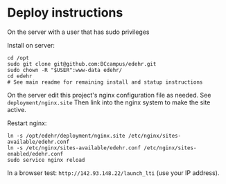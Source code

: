 # Deploy instructions
On the server with a user that has sudo privileges


Install on server:
```
cd /opt
sudo git clone git@github.com:BCcampus/edehr.git
sudo chown -R "$USER":www-data edehr/
cd edehr
# See main readme for remaining install and statup instructions
```

On the server edit this project's nginx configuration file as needed. See ```deployment/nginx.site```
Then link into the nginx system to make the site active. 

Restart nginx:
```
ln -s /opt/edehr/deployment/nginx.site /etc/nginx/sites-available/edehr.conf
ln -s /etc/nginx/sites-available/edehr.conf /etc/nginx/sites-enabled/edehr.conf
sudo service nginx reload
```

In a browser test: ```http://142.93.148.22/launch_lti``` (use your IP address).
